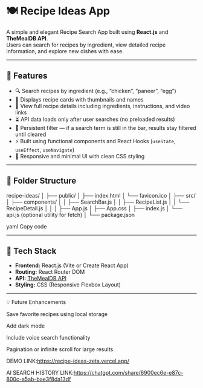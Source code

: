 # 🍽️ Recipe Ideas App

A simple and elegant Recipe Search App built using **React.js** and **TheMealDB API**.  
Users can search for recipes by ingredient, view detailed recipe information, and explore new dishes with ease.

---

## 🚀 Features

- 🔍 Search recipes by ingredient (e.g., “chicken”, “paneer”, “egg”)
- 📜 Displays recipe cards with thumbnails and names
- 🧾 View full recipe details including ingredients, instructions, and video links
- ⏳ API data loads only after user searches (no preloaded results)
- 🔁 Persistent filter — if a search term is still in the bar, results stay filtered until cleared
- ⚡ Built using functional components and React Hooks (`useState`, `useEffect`, `useNavigate`)
- 🎨 Responsive and minimal UI with clean CSS styling

---

## 🧩 Folder Structure

recipe-ideas/
│
├── public/
│ ├── index.html
│ └── favicon.ico
│
├── src/
│ ├── components/
│ │ ├── SearchBar.js
│ │ ├── RecipeList.js
│ │ └── RecipeDetail.js
│ │
│ ├── App.js
│ ├── App.css
│ ├── index.js
│ └── api.js (optional utility for fetch)
│
└── package.json

yaml
Copy code

---

## 🧠 Tech Stack

- **Frontend:** React.js (Vite or Create React App)
- **Routing:** React Router DOM
- **API:** [TheMealDB API](https://www.themealdb.com/api.php)
- **Styling:** CSS (Responsive Flexbox Layout)

---


💡 Future Enhancements

Save favorite recipes using local storage

Add dark mode

Include voice search functionality

Pagination or infinite scroll for large results

DEMO LINK:https://recipe-ideas-zeta.vercel.app/

AI SEARCH HISTORY LINK:https://chatgpt.com/share/6900ec6e-e87c-800c-a5ab-bae3f8da13df




